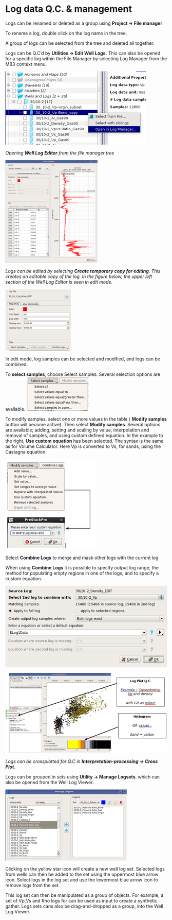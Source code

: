 # Log data Q.C. &  management

Logs can be renamed or deleted as a group using **Project → File manager**    
  
To rename a log, double click on the log name in the tree.

A group of logs can be selected from the tree and deleted all together.

Logs can be Q.C’d by **Utilities → Edit Well Logs.** This can also be opened for a specific log within the File Manager by selecting Log Manager from the MB3 context menu.

![](../../../.gitbook/assets/003_well_log_viewer.png)

_Opening **Well Log Editor** from the file manager tree_

![](../../../.gitbook/assets/004_well_log_viewer.png)

_Logs can be edited by selecting **Create temporary copy for editing**. This creates an editable copy of the log. In the figure below, the upper left section of the Well Log Editor is seen in edit mode._

![](../../../.gitbook/assets/005_well_log_viewer.png)

In edit mode, log samples can be selected and modified, and logs can be combined.

To **select samples**, choose Select samples. Several selection options are available. ![](../../../.gitbook/assets/006_well_log_viewer.png)

To modify samples, select one or more values in the table \( **Modify samples** button will become active\). Then select **Modify samples**. Several options are available; adding, setting and scaling by value, interpolation and removal of samples, and using custom defined equation. In the example to the right, **Use custom equation** has been selected. The syntax is the same as for Volume Calculator. Here Vp is converted to Vs, for sands, using the Castagna equation.

![](../../../.gitbook/assets/007_well_log_viewer.png)

Select **Combine Logs** to merge and mask other logs with the current log

When using **Combine Logs** it is possible to specify output log range, the method for populating empty regions in one of the logs, and to specify a custom equation.

![Combine logs](../../../.gitbook/assets/011_editlogs.png.png)

![](../../../.gitbook/assets/010_well_log_viewer.png)

_Logs can be crossplotted for Q.C in **Interpretation-processing → Cross Plot**._

Logs can be grouped in sets using **Utility → Manage Logsets**, which can also be opened from the Well Log Viewer.

![](../../../.gitbook/assets/011_well_log_viewer.png)

Clicking on the yellow star icon will create a new well log set. Selected logs from wells can then be added to the set using the uppermost blue arrow icon. Select logs in the log set and use the lowermost blue arrow icon to remove logs from the set.

This log set can then be manipulated as a group of objects. For example, a set of Vp,Vs and Rho logs for can be used as input to create a synthetic gather. Logs sets cans also be drag-and-dropped as a group, into the Well Log Viewer.

